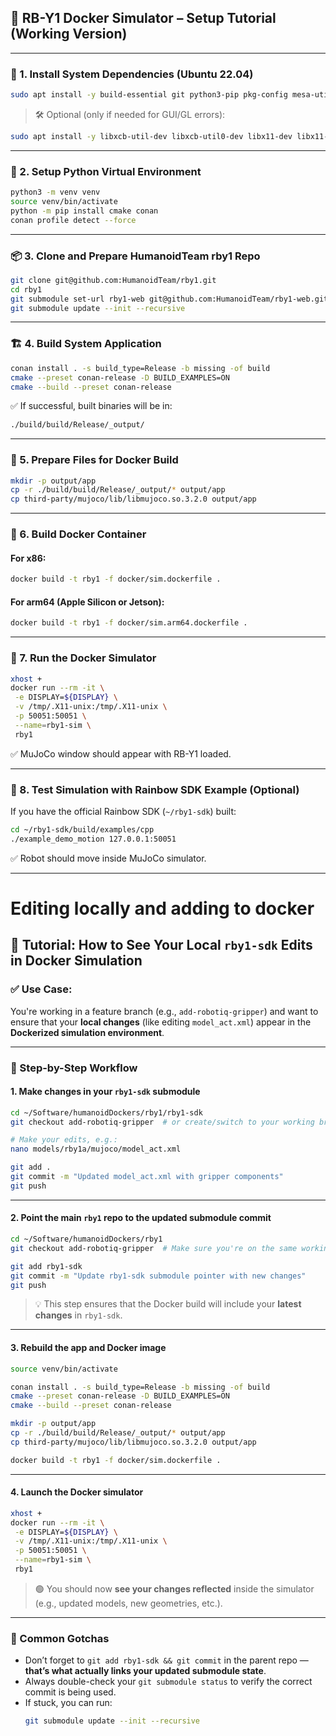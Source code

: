 ## 🚀 RB-Y1 Docker Simulator – Setup Tutorial (Working Version)

---

### 🧱 1. Install System Dependencies (Ubuntu 22.04)

```bash
sudo apt install -y build-essential git python3-pip pkg-config mesa-utils libglew-dev libglfw3 libglfw3-dev libsqlite3-dev qrencode libpng-dev libfreetype6-dev can-utils
```

> 🛠️ Optional (only if needed for GUI/GL errors):
```bash
sudo apt install -y libxcb-util-dev libxcb-util0-dev libx11-dev libx11-xcb-dev libfontenc-dev libice-dev libsm-dev libxau-dev libxaw7-dev libxcomposite-dev libxdamage-dev libxkbfile-dev libxmuu-dev libxres-dev libxtst-dev libxcb-glx0-dev libxcb-render0-dev libxcb-render-util0-dev libxcb-xkb-dev libxcb-icccm4-dev libxcb-image0-dev libxcb-keysyms1-dev libxcb-randr0-dev libxcb-shape0-dev libxcb-sync-dev libxcb-xfixes0-dev libxcb-xinerama0-dev libxcb-dri3-dev libxcb-cursor-dev libxcb-dri2-0-dev libxcb-present-dev libxcb-composite0-dev libxcb-ewmh-dev libxcb-res0-dev
```

---

### 🐍 2. Setup Python Virtual Environment

```bash
python3 -m venv venv
source venv/bin/activate
python -m pip install cmake conan
conan profile detect --force
```

---

### 📦 3. Clone and Prepare HumanoidTeam rby1 Repo

```bash
git clone git@github.com:HumanoidTeam/rby1.git
cd rby1
git submodule set-url rby1-web git@github.com:HumanoidTeam/rby1-web.git
git submodule update --init --recursive
```

---

### 🏗️ 4. Build System Application

```bash
conan install . -s build_type=Release -b missing -of build
cmake --preset conan-release -D BUILD_EXAMPLES=ON
cmake --build --preset conan-release
```

✅ If successful, built binaries will be in:
```bash
./build/build/Release/_output/
```

---

### 📁 5. Prepare Files for Docker Build

```bash
mkdir -p output/app
cp -r ./build/build/Release/_output/* output/app
cp third-party/mujoco/lib/libmujoco.so.3.2.0 output/app
```

---

### 🐳 6. Build Docker Container

#### For x86:
```bash
docker build -t rby1 -f docker/sim.dockerfile .
```

#### For arm64 (Apple Silicon or Jetson):
```bash
docker build -t rby1 -f docker/sim.arm64.dockerfile .
```

---

### 🚀 7. Run the Docker Simulator

```bash
xhost +
docker run --rm -it \
 -e DISPLAY=${DISPLAY} \
 -v /tmp/.X11-unix:/tmp/.X11-unix \
 -p 50051:50051 \
 --name=rby1-sim \
 rby1
```

✅ MuJoCo window should appear with RB-Y1 loaded.

---

### 🧪 8. Test Simulation with Rainbow SDK Example (Optional)

If you have the official Rainbow SDK (`~/rby1-sdk`) built:

```bash
cd ~/rby1-sdk/build/examples/cpp
./example_demo_motion 127.0.0.1:50051
```

✅ Robot should move inside MuJoCo simulator.

---

# Editing locally and adding to docker

## 🧪 Tutorial: How to See Your Local `rby1-sdk` Edits in Docker Simulation

### ✅ Use Case:
You're working in a feature branch (e.g., `add-robotiq-gripper`) and want to ensure that your **local changes** (like editing `model_act.xml`) appear in the **Dockerized simulation environment**.

---

### 🔁 Step-by-Step Workflow

#### **1. Make changes in your `rby1-sdk` submodule**
```bash
cd ~/Software/humanoidDockers/rby1/rby1-sdk
git checkout add-robotiq-gripper  # or create/switch to your working branch

# Make your edits, e.g.:
nano models/rby1a/mujoco/model_act.xml

git add .
git commit -m "Updated model_act.xml with gripper components"
git push
```

---

#### **2. Point the main `rby1` repo to the updated submodule commit**
```bash
cd ~/Software/humanoidDockers/rby1
git checkout add-robotiq-gripper  # Make sure you're on the same working branch

git add rby1-sdk
git commit -m "Update rby1-sdk submodule pointer with new changes"
git push
```

> 💡 This step ensures that the Docker build will include your **latest changes** in `rby1-sdk`.

---

#### **3. Rebuild the app and Docker image**
```bash
source venv/bin/activate

conan install . -s build_type=Release -b missing -of build
cmake --preset conan-release -D BUILD_EXAMPLES=ON
cmake --build --preset conan-release

mkdir -p output/app
cp -r ./build/build/Release/_output/* output/app
cp third-party/mujoco/lib/libmujoco.so.3.2.0 output/app

docker build -t rby1 -f docker/sim.dockerfile .
```

---

#### **4. Launch the Docker simulator**
```bash
xhost +
docker run --rm -it \
 -e DISPLAY=${DISPLAY} \
 -v /tmp/.X11-unix:/tmp/.X11-unix \
 -p 50051:50051 \
 --name=rby1-sim \
 rby1
```

> 🟢 You should now **see your changes reflected** inside the simulator (e.g., updated models, new geometries, etc.).

---

### 🧠 Common Gotchas

- Don’t forget to `git add rby1-sdk && git commit` in the parent repo — **that’s what actually links your updated submodule state**.
- Always double-check your `git submodule status` to verify the correct commit is being used.
- If stuck, you can run:
  ```bash
  git submodule update --init --recursive
  ```
